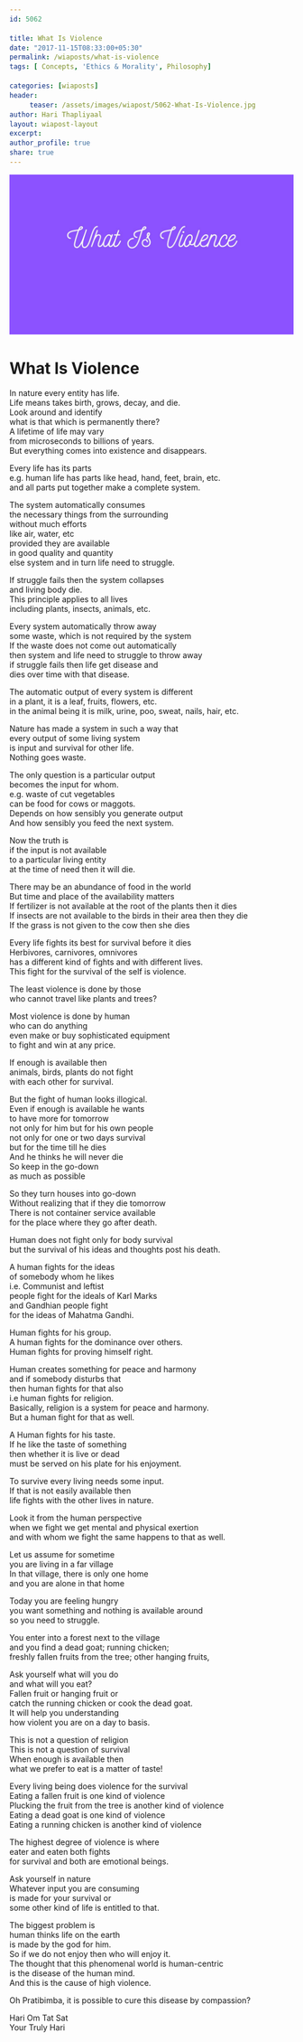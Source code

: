 ```yaml
--- 
id: 5062

title: What Is Violence
date: "2017-11-15T08:33:00+05:30"
permalink: /wiaposts/what-is-violence
tags: [ Concepts, 'Ethics & Morality', Philosophy]    

categories: [wiaposts] 
header:
     teaser: /assets/images/wiapost/5062-What-Is-Violence.jpg
author: Hari Thapliyaal 
layout: wiapost-layout
excerpt:  
author_profile: true 
share: true 
---
```


![What Is Violence](/assets/images/wiapost/5062-What-Is-Violence.jpg)     
   
# What Is Violence   
   
In nature every entity has life.     
Life means takes birth, grows, decay, and die.     
Look around and identify     
what is that which is permanently there?     
A lifetime of life may vary     
from microseconds to billions of years.     
But everything comes into existence and disappears.    
    
Every life has its parts     
e.g. human life has parts like head, hand, feet, brain, etc.     
and all parts put together make a complete system.    
    
The system automatically consumes     
the necessary things from the surrounding     
without much efforts     
like air, water, etc     
provided they are available     
in good quality and quantity     
else system and in turn life need to struggle.    
    
If struggle fails then the system collapses     
and living body die.     
This principle applies to all lives     
including plants, insects, animals, etc.    
    
Every system automatically throw away     
some waste, which is not required by the system     
If the waste does not come out automatically     
then system and life need to struggle to throw away     
if struggle fails then life get disease and     
dies over time with that disease.    
    
The automatic output of every system is different     
in a plant, it is a leaf, fruits, flowers, etc.     
in the animal being it is milk, urine, poo, sweat, nails, hair, etc.    
    
Nature has made a system in such a way that     
every output of some living system     
is input and survival for other life.     
Nothing goes waste.    
    
The only question is a particular output     
becomes the input for whom.     
e.g. waste of cut vegetables     
can be food for cows or maggots.     
Depends on how sensibly you generate output     
And how sensibly you feed the next system.    
    
Now the truth is     
if the input is not available     
to a particular living entity     
at the time of need then it will die.    
    
There may be an abundance of food in the world     
But time and place of the availability matters     
If fertilizer is not available at the root of the plants then it dies     
If insects are not available to the birds in their area then they die     
If the grass is not given to the cow then she dies    
    
Every life fights its best for survival before it dies     
Herbivores, carnivores, omnivores     
has a different kind of fights and with different lives.     
This fight for the survival of the self is violence.    
    
The least violence is done by those     
who cannot travel like plants and trees?    
    
Most violence is done by human     
who can do anything     
even make or buy sophisticated equipment     
to fight and win at any price.    
    
If enough is available then     
animals, birds, plants do not fight     
with each other for survival.    
    
But the fight of human looks illogical.     
Even if enough is available he wants     
to have more for tomorrow     
not only for him but for his own people     
not only for one or two days survival     
but for the time till he dies     
And he thinks he will never die     
So keep in the go-down     
as much as possible    
    
So they turn houses into go-down     
Without realizing that if they die tomorrow     
There is not container service available     
for the place where they go after death.    
    
Human does not fight only for body survival     
but the survival of his ideas and thoughts post his death.    
    
A human fights for the ideas     
of somebody whom he likes     
i.e. Communist and leftist     
people fight for the ideals of Karl Marks     
and Gandhian people fight     
for the ideas of Mahatma Gandhi.    
    
Human fights for his group.     
A human fights for the dominance over others.     
Human fights for proving himself right.    
    
Human creates something for peace and harmony     
and if somebody disturbs that     
then human fights for that also     
i.e human fights for religion.     
Basically, religion is a system for peace and harmony.     
But a human fight for that as well.    
    
A Human fights for his taste.     
If he like the taste of something     
then whether it is live or dead     
must be served on his plate for his enjoyment.    
    
To survive every living needs some input.     
If that is not easily available then     
life fights with the other lives in nature.    
    
Look it from the human perspective     
when we fight we get mental and physical exertion     
and with whom we fight the same happens to that as well.    
    
Let us assume for sometime     
you are living in a far village     
In that village, there is only one home     
and you are alone in that home    
    
Today you are feeling hungry     
you want something and nothing is available around     
so you need to struggle.    
    
You enter into a forest next to the village     
and you find a dead goat; running chicken;     
freshly fallen fruits from the tree; other hanging fruits,    
    
Ask yourself what will you do     
and what will you eat?     
Fallen fruit or hanging fruit or     
catch the running chicken or cook the dead goat.     
It will help you understanding     
how violent you are on a day to basis.    
    
This is not a question of religion     
This is not a question of survival     
When enough is available then     
what we prefer to eat is a matter of taste!    
    
Every living being does violence for the survival     
Eating a fallen fruit is one kind of violence     
Plucking the fruit from the tree is another kind of violence     
Eating a dead goat is one kind of violence     
Eating a running chicken is another kind of violence    
    
The highest degree of violence is where     
eater and eaten both fights     
for survival and both are emotional beings.    
    
Ask yourself in nature     
Whatever input you are consuming     
is made for your survival or     
some other kind of life is entitled to that.    
    
The biggest problem is     
human thinks life on the earth     
is made by the god for him.     
So if we do not enjoy then who will enjoy it.     
The thought that this phenomenal world is human-centric     
is the disease of the human mind.     
And this is the cause of high violence.    
    
Oh Pratibimba, it is possible to cure this disease by compassion?    
    
Hari Om Tat Sat     
Your Truly Hari    
